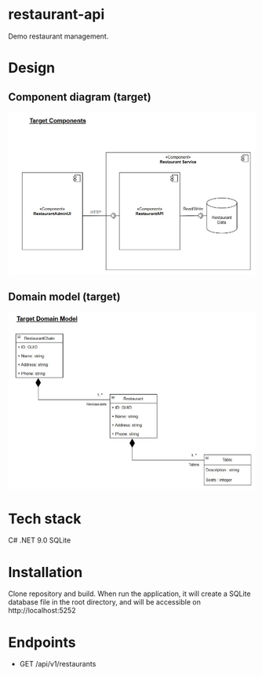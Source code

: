 # restaurant-api
Demo restaurant management.

# Design
## Component diagram (target)
![Alt text](https://github.com/GaryLloyd1963/restaurant-api/blob/main/images/ComponentDiagram.JPG)

## Domain model (target)
![Alt text](https://github.com/GaryLloyd1963/restaurant-api/blob/main/images/DomainModel.JPG)

# Tech stack
C# .NET 9.0
SQLite

# Installation
Clone repository and build. When run the application, it will create a SQLite database file in the root directory,
and will be accessible on http://localhost:5252

# Endpoints
- GET /api/v1/restaurants
